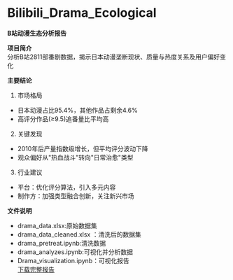 # Bilibili_Drama_Ecological

**B站动漫生态分析报告**  

**项目简介**  
分析B站2811部番剧数据，揭示日本动漫垄断现状、质量与热度关系及用户偏好变化  

**主要结论**  
1. 市场格局  
- 日本动漫占比95.4%，其他作品占剩余4.6%  
- 高评分作品(≥9.5)追番量比平均高

2. 关键发现  
- 2010年后产量指数级增长，但平均评分波动下降  
- 观众偏好从"热血战斗"转向"日常治愈"类型  

3. 行业建议  
- 平台：优化评分算法，引入多元内容  
- 制作方：加强类型融合创新，关注新兴市场  
  

**文件说明**  
- drama_data.xlsx:原始数据集
- drama_data_cleaned.xlsx ：清洗后的数据集  
- drama_pretreat.ipynb:清洗数据 
- drama_analyzes.ipynb:可视化并分析数据
- Drama_visualization.ipynb：可视化报告  
<a href="https://rin10101010.github.io/Bilibili_Drama_Ecological-1-/">下载完整报告</a>
